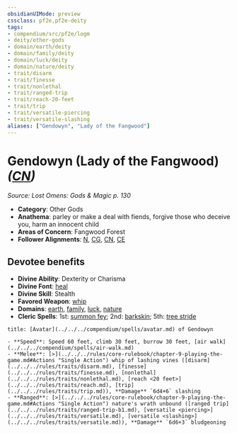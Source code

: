 ```yaml
---
obsidianUIMode: preview
cssclass: pf2e,pf2e-deity
tags:
- compendium/src/pf2e/logm
- deity/other-gods
- domain/earth/deity
- domain/family/deity
- domain/luck/deity
- domain/nature/deity
- trait/disarm
- trait/finesse
- trait/nonlethal
- trait/ranged-trip
- trait/reach-20-feet
- trait/trip
- trait/versatile-piercing
- trait/versatile-slashing
aliases: ["Gendowyn", "Lady of the Fangwood"]
---
```

# Gendowyn (Lady of the Fangwood) *([CN](../../../rules/traits/chaotic-neutral-b1.md))*  
*Source: Lost Omens: Gods & Magic p. 130*  

- **Category**: Other Gods
- **Anathema**: parley or make a deal with fiends, forgive those who deceive you, harm an innocent child
- **Areas of Concern**: Fangwood Forest
- **Follower Alignments**: [N](../../../rules/traits/neutral-b1.md), [CG](../../../rules/traits/chaotic-good-b1.md), [CN](../../../rules/traits/chaotic-neutral-b1.md), [CE](../../../rules/traits/chaotic-evil-b1.md)

## Devotee benefits

- **Divine Ability**: Dexterity or Charisma
- **Divine Font**: [heal](../../spells/heal.md)
- **Divine Skill**: Stealth
- **Favored Weapon**: [whip](../../equipment/items/whip.md)
- **Domains**: [earth](../domains.md#Earth), [family](../domains.md#Family), [luck](../domains.md#Luck), [nature](../domains.md#Nature)
- **Cleric Spells**: 1st: [summon fey](../../spells/summon-fey.md); 2nd: [barkskin](../../spells/barkskin.md); 5th: [tree stride](../../spells/tree-stride.md)

```ad-embed-avatar
title: [Avatar](../../../compendium/spells/avatar.md) of Gendowyn

- **Speed**: Speed 60 feet, climb 30 feet, burrow 30 feet, [air walk](../../../compendium/spells/air-walk.md)
- **Melee**: [>](../../../rules/core-rulebook/chapter-9-playing-the-game.md#Actions "Single Action") whip of lashing vines ([disarm](../../../rules/traits/disarm.md), [finesse](../../../rules/traits/finesse.md), [nonlethal](../../../rules/traits/nonlethal.md), [reach <20 feet>](../../../rules/traits/reach.md), [trip](../../../rules/traits/trip.md)), **Damage** `6d4+6` slashing
- **Ranged**: [>](../../../rules/core-rulebook/chapter-9-playing-the-game.md#Actions "Single Action") nature's wrath unbound ([ranged trip](../../../rules/traits/ranged-trip-b1.md), [versatile <piercing>](../../../rules/traits/versatile.md), [versatile <slashing>](../../../rules/traits/versatile.md)), **Damage** `6d6+3` bludgeoning
```
